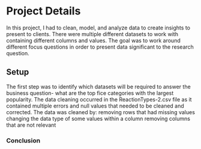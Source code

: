 # Project Details
In this project, I had to clean, model, and analyze data to create insights to present to clients. There were multiple different datasets to work with containing different columns and values. The goal was to work around different focus questions in order to present data significant to the research question.
## Setup
The first step was to identify which datasets will be required to answer the business question- what are the top fice categories with the largest popularity.
The data cleaning occurred in the ReactionTypes-2.csv file as it contained multiple errors and null values that needed to be cleaned and corrected. 
    The data was cleaned by:
        removing rows that had missing values
        changing the data type of some values within a column
        removing columns that are not relevant

### Conclusion

